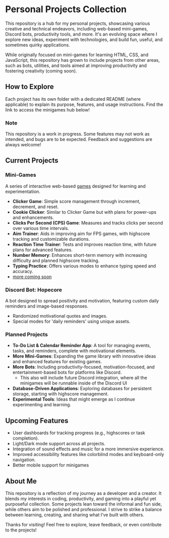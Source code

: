 # Personal Projects Collection  

This repository is a hub for my personal projects, showcasing various creative and technical endeavors, including web-based mini-games, Discord bots, productivity tools, and more. It's an evolving space where I explore new ideas, experiment with technologies, and build fun, useful, and sometimes quirky applications.  

While originally focused on mini-games for learning HTML, CSS, and JavaScript, this repository has grown to include projects from other areas, such as bots, utilities, and tools aimed at improving productivity and fostering creativity (coming soon).  

## How to Explore  
Each project has its own folder with a dedicated README (where applicable) to explain its purpose, features, and usage instructions. Find the link to access the minigames hub below!

### Note  
This repository is a work in progress. Some features may not work as intended, and bugs are to be expected. Feedback and suggestions are always welcome!  

## Current Projects  

### **Mini-Games**  
A series of interactive web-based [games](https://mattwydra.github.io/projects/) designed for learning and experimentation.  
- **Clicker Game**: Simple score management through increment, decrement, and reset.  
- **Cookie Clicker**: Similar to Clicker Game but with plans for power-ups and enhancements.  
- **Clicks Per Second (CPS) Game**: Measures and tracks clicks per second over various time intervals.  
- **Aim Trainer**: Aids in improving aim for FPS games, with highscore tracking and customizable durations.  
- **Reaction Time Trainer**: Tests and improves reaction time, with future plans for advanced features.  
- **Number Memory**: Enhances short-term memory with increasing difficulty and planned highscore tracking.  
- **Typing Practice**: Offers various modes to enhance typing speed and accuracy.  
- [more coming soon](program_list.txt)

### **Discord Bot: Hopecore**  
A bot designed to spread positivity and motivation, featuring custom daily reminders and image-based responses.  
- Randomized motivational quotes and images.  
- Special modes for 'daily reminders' using unique assets.  

### **Planned Projects**  
- **To-Do List & Calendar Reminder App**: A tool for managing events, tasks, and reminders, complete with motivational elements.  
- **More Mini-Games**: Expanding the game library with innovative ideas and enhanced features for existing games.  
- **More Bots**: Including productivity-focused, motivation-focused, and entertainment-based bots for platforms like Discord.
  - This also will include future Discord integration, where all the minigames will be runnable inside of the Discord UI
- **Database-Driven Applications**: Exploring databases for persistent storage, starting with highscore management.  
- **Experimental Tools**: Ideas that might emerge as I continue experimenting and learning.  

## Upcoming Features  
- User dashboards for tracking progress (e.g., highscores or task completion).  
- Light/Dark mode support across all projects.  
- Integration of sound effects and music for a more immersive experience.  
- Improved accessibility features like colorblind modes and keyboard-only navigation.
- Better mobile support for minigames

## About Me  
This repository is a reflection of my journey as a developer and a creator. It blends my interests in coding, productivity, and gaming into a playful yet purposeful collection. Some projects lean toward the informal and fun side, while others aim to be polished and professional. I strive to strike a balance between learning, creating, and sharing what I’ve built with others.  

Thanks for visiting! Feel free to explore, leave feedback, or even contribute to the projects!
